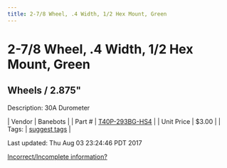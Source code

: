 ```yaml
---
title: 2-7/8 Wheel, .4 Width, 1/2 Hex Mount, Green
---
```


# 2-7/8 Wheel, .4 Width, 1/2 Hex Mount, Green
## Wheels / 2.875"
Description: 	30A Durometer 

| Vendor | Banebots | 
| Part # | [T40P-293BG-HS4](http://www.banebots.com/category/T40P-2875.html) | 
| Unit Price | $3.00 | 
| Tags: | [suggest tags](https://docs.google.com/forms/d/e/1FAIpQLSeWyY8v3RgOty-MyWmh9U0iivNYN_molChYyS-0U-o-kOAv_g/viewform) | 

Last updated: Thu Aug 03 23:24:46 PDT 2017

 [Incorrect/Incomplete information?](https://docs.google.com/forms/d/e/1FAIpQLSeWyY8v3RgOty-MyWmh9U0iivNYN_molChYyS-0U-o-kOAv_g/viewform)